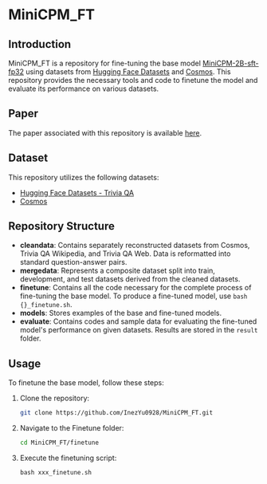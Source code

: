 # MiniCPM_FT

## Introduction

MiniCPM_FT is a repository for fine-tuning the base model [MiniCPM-2B-sft-fp32](https://huggingface.co/openbmb/MiniCPM-2B-sft-fp32) using datasets from [Hugging Face Datasets](https://huggingface.co/datasets/mandarjoshi/trivia_qa) and [Cosmos](https://wilburone.github.io/cosmos/). This repository provides the necessary tools and code to finetune the model and evaluate its performance on various datasets.

## Paper

The paper associated with this repository is available [here](待补充).

## Dataset

This repository utilizes the following datasets:
- [Hugging Face Datasets - Trivia QA](https://huggingface.co/datasets/mandarjoshi/trivia_qa)
- [Cosmos](https://wilburone.github.io/cosmos/)

## Repository Structure

- **cleandata**: Contains separately reconstructed datasets from Cosmos, Trivia QA Wikipedia, and Trivia QA Web. Data is reformatted into standard question-answer pairs.
- **mergedata**: Represents a composite dataset split into train, development, and test datasets derived from the cleaned datasets.
- **finetune**: Contains all the code necessary for the complete process of fine-tuning the base model. To produce a fine-tuned model, use `bash {}_finetune.sh`.
- **models**: Stores examples of the base and fine-tuned models.
- **evaluate**: Contains codes and sample data for evaluating the fine-tuned model's performance on given datasets. Results are stored in the `result` folder.

## Usage

To finetune the base model, follow these steps:

1. Clone the repository:
   ```bash
   git clone https://github.com/InezYu0928/MiniCPM_FT.git
   ```

2. Navigate to the Finetune folder:
   ```bash
   cd MiniCPM_FT/finetune
   ```
3. Execute the finetuning script:
   ```
   bash xxx_finetune.sh
   ```
